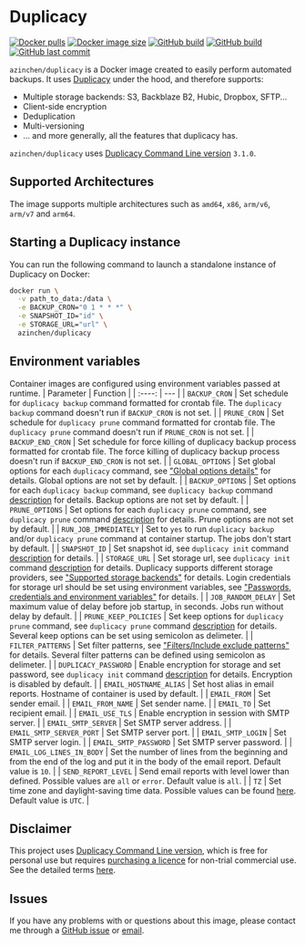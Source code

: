 # Duplicacy

[![Docker pulls][dockerhub-pulls]][dockerhub-link]
[![Docker image size][dockerhub-size]][dockerhub-link]
[![GitHub build][github-build]][github-link]
[![GitHub build][github-releasedate]][github-link]
[![GitHub last commit][github-lastcommit]][github-link]

`azinchen/duplicacy` is a Docker image created to easily perform automated backups. It uses [Duplicacy][duplicacy-home] under the hood, and therefore supports:

- Multiple storage backends: S3, Backblaze B2, Hubic, Dropbox, SFTP...
- Client-side encryption
- Deduplication
- Multi-versioning
- ... and more generally, all the features that duplicacy has.

`azinchen/duplicacy` uses [Duplicacy Command Line version][duplicacy-github] `3.1.0`.

## Supported Architectures

The image supports multiple architectures such as `amd64`, `x86`, `arm/v6`, `arm/v7` and `arm64`.

## Starting a Duplicacy instance

You can run the following command to launch a standalone instance of Duplicacy on Docker:

```bash
docker run \
  -v path_to_data:/data \
  -e BACKUP_CRON="0 1 * * *" \
  -e SNAPSHOT_ID="id" \
  -e STORAGE_URL="url" \
  azinchen/duplicacy
```

## Environment variables

Container images are configured using environment variables passed at runtime.
| Parameter | Function |
| :----: | --- |
| `BACKUP_CRON` | Set schedule for `duplicacy backup` command formatted for crontab file. The `duplicacy backup` command doesn't run if `BACKUP_CRON` is not set. |
| `PRUNE_CRON` | Set schedule for `duplicacy prune` command formatted for crontab file. The `duplicacy prune` command doesn't run if `PRUNE_CRON` is not set. |
| `BACKUP_END_CRON` | Set schedule for force killing of duplicacy backup process formatted for crontab file. The force killing of duplicacy backup process doesn't run if `BACKUP_END_CRON` is not set. |
| `GLOBAL_OPTIONS` | Set global options for each `duplicacy` command, see ["Global options details"][duplicacy-global-options] for details. Global options are not set by default. |
| `BACKUP_OPTIONS` | Set options for each `duplicacy backup` command, see `duplicacy backup` command [description][duplicacy-backup] for details. Backup options are not set by default. |
| `PRUNE_OPTIONS` | Set options for each `duplicacy prune` command, see `duplicacy prune` command [description][duplicacy-prune] for details. Prune options are not set by default. |
| `RUN_JOB_IMMEDIATELY` | Set to `yes` to run `duplicacy backup` and/or `duplicacy prune` command at container startup. The jobs don't start by default. |
| `SNAPSHOT_ID` | Set snapshot id, see `duplicacy init` command [description][duplicacy-init] for details. |
| `STORAGE_URL` | Set storage url, see `duplicacy init` command [description][duplicacy-init] for details. Duplicacy supports different storage providers, see ["Supported storage backends"][duplicacy-storage] for details. Login credentials for storage url should be set using environment variables, see ["Passwords, credentials and environment variables"][duplicacy-variables] for details. |
| `JOB_RANDOM_DELAY` | Set maximum value of delay before job startup, in seconds. Jobs run without delay by default. |
| `PRUNE_KEEP_POLICIES` | Set keep options for `duplicacy prune` command, see `duplicacy prune` command [description][duplicacy-prune] for details. Several keep options can be set using semicolon as delimeter. |
| `FILTER_PATTERNS` | Set filter patterns, see ["Filters/Include exclude patterns"][duplicacy-filters] for details. Several filter patterns can be defined using semicolon as delimeter. |
| `DUPLICACY_PASSWORD` | Enable encryption for storage and set password, see `duplicacy init` command [description][duplicacy-init] for details. Encryption is disabled by default. |
| `EMAIL_HOSTNAME_ALIAS` | Set host alias in email reports. Hostname of container is used by default. |
| `EMAIL_FROM` | Set sender email. |
| `EMAIL_FROM_NAME` | Set sender name. |
| `EMAIL_TO` | Set recipient email. |
| `EMAIL_USE_TLS` | Enable encryption in session with SMTP server. |
| `EMAIL_SMTP_SERVER` | Set SMTP server address. |
| `EMAIL_SMTP_SERVER_PORT` | Set SMTP server port. |
| `EMAIL_SMTP_LOGIN` | Set SMTP server login. |
| `EMAIL_SMTP_PASSWORD` | Set SMTP server password. |
| `EMAIL_LOG_LINES_IN_BODY` | Set the number of lines from the beginning and from the end of the log and put it in the body of the email report. Default value is `10`. |
| `SEND_REPORT_LEVEL` | Send email reports with level lower than defined. Possible values are `all` or `error`. Default value is `all`. |
| `TZ` | Set time zone and daylight-saving time data. Possible values can be found [here][tz-database]. Default value is `UTC`. |

## Disclaimer

This project uses [Duplicacy Command Line version][duplicacy-github], which is free for personal use but requires [purchasing a licence][duplicacy-purchase] for non-trial commercial use. See the detailed terms [here][duplicacy-license].

## Issues

If you have any problems with or questions about this image, please contact me through a [GitHub issue][github-issues] or [email][email-link].

[dockerhub-pulls]: https://img.shields.io/docker/pulls/azinchen/duplicacy
[dockerhub-link]: https://hub.docker.com/repository/docker/azinchen/duplicacy
[dockerhub-size]: https://img.shields.io/docker/image-size/azinchen/duplicacy/latest
[github-lastcommit]: https://img.shields.io/github/last-commit/azinchen/duplicacy
[github-link]: https://github.com/azinchen/duplicacy
[github-issues]: https://github.com/azinchen/duplicacy/issues
[github-build]: https://img.shields.io/github/actions/workflow/status/azinchen/nordvpn/deploy.yml?branch=master
[github-releasedate]: https://img.shields.io/github/release-date/azinchen/nordvpn
[duplicacy-home]: https://duplicacy.com
[duplicacy-github]: https://github.com/gilbertchen/duplicacy
[duplicacy-license]: https://github.com/gilbertchen/duplicacy/blob/master/LICENSE.md
[duplicacy-purchase]: https://duplicacy.com/buy.html
[duplicacy-forum]: https://forum.duplicacy.com
[duplicacy-storage]: https://forum.duplicacy.com/t/supported-storage-backends/1107
[duplicacy-global-options]: https://forum.duplicacy.com/t/global-options-details/1087
[duplicacy-init]: https://forum.duplicacy.com/t/init-command-details/1090
[duplicacy-backup]: https://forum.duplicacy.com/t/backup-command-details/1077
[duplicacy-prune]: https://forum.duplicacy.com/t/prune-command-details/1005
[duplicacy-filters]: https://forum.duplicacy.com/t/filters-include-exclude-patterns/1089
[duplicacy-variables]: https://forum.duplicacy.com/t/passwords-credentials-and-environment-variables/1094
[tz-database]: https://en.wikipedia.org/wiki/List_of_tz_database_time_zones
[email-link]: mailto:alexander@zinchenko.com
